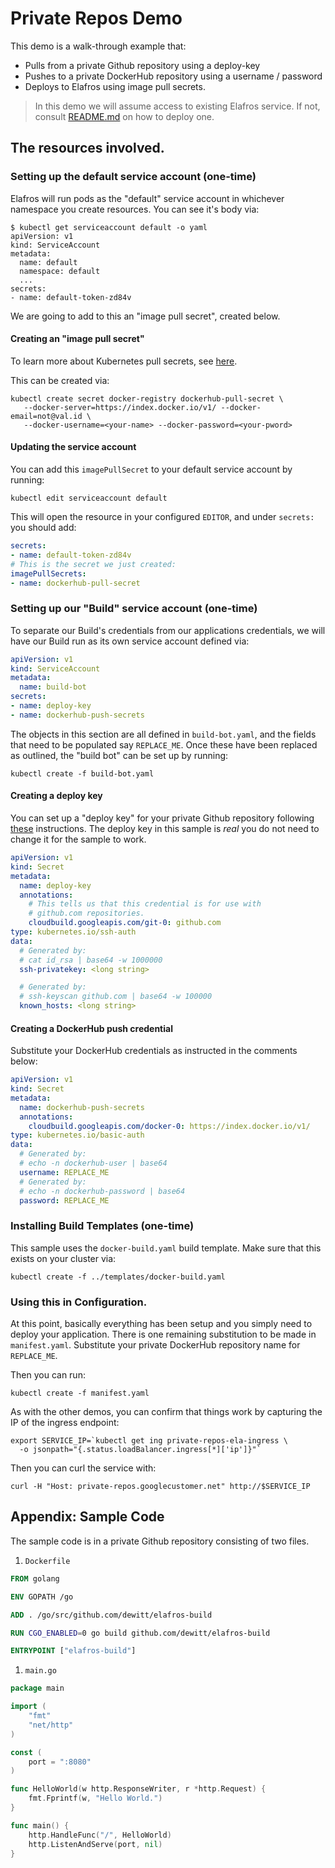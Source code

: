 # Private Repos Demo

This demo is a walk-through example that:
* Pulls from a private Github repository using a deploy-key
* Pushes to a private DockerHub repository using a username / password
* Deploys to Elafros using image pull secrets.

> In this demo we will assume access to existing Elafros service. If not, consult [README.md](https://github.com/google/elafros/blob/master/README.md) on how to deploy one.

## The resources involved.

### Setting up the default service account (one-time)

Elafros will run pods as the "default" service account in whichever namespace
you create resources.  You can see it's body via:

```shell
$ kubectl get serviceaccount default -o yaml
apiVersion: v1
kind: ServiceAccount
metadata:
  name: default
  namespace: default
  ...
secrets:
- name: default-token-zd84v
```

We are going to add to this an "image pull secret", created below.

#### Creating an "image pull secret"

To learn more about Kubernetes pull secrets, see [here](https://kubernetes.io/docs/tasks/configure-pod-container/pull-image-private-registry/#create-a-secret-that-holds-your-authorization-token).

This can be created via:

```shell
kubectl create secret docker-registry dockerhub-pull-secret \
   --docker-server=https://index.docker.io/v1/ --docker-email=not@val.id \
   --docker-username=<your-name> --docker-password=<your-pword>
```

#### Updating the service account

You can add this `imagePullSecret` to your default service account by running:

```shell
kubectl edit serviceaccount default
```

This will open the resource in your configured `EDITOR`, and under `secrets:` you should add:

```yaml
secrets:
- name: default-token-zd84v
# This is the secret we just created:
imagePullSecrets:
- name: dockerhub-pull-secret
```


### Setting up our "Build" service account (one-time)

To separate our Build's credentials from our applications credentials, we will
have our Build run as its own service account defined via:

```yaml
apiVersion: v1
kind: ServiceAccount
metadata:
  name: build-bot
secrets:
- name: deploy-key
- name: dockerhub-push-secrets
```

The objects in this section are all defined in `build-bot.yaml`, and the fields that
need to be populated say `REPLACE_ME`.  Once these have been replaced as outlined,
the "build bot" can be set up by running:

```shell
kubectl create -f build-bot.yaml
```

#### Creating a deploy key

You can set up a "deploy key" for your private Github repository following
[these](https://developer.github.com/v3/guides/managing-deploy-keys/)
instructions.  The deploy key in this sample is *real* you do not need to
change it for the sample to work.

```yaml
apiVersion: v1
kind: Secret
metadata:
  name: deploy-key
  annotations:
    # This tells us that this credential is for use with
    # github.com repositories.
    cloudbuild.googleapis.com/git-0: github.com
type: kubernetes.io/ssh-auth
data:
  # Generated by:
  # cat id_rsa | base64 -w 1000000
  ssh-privatekey: <long string>

  # Generated by:
  # ssh-keyscan github.com | base64 -w 100000
  known_hosts: <long string>
```

#### Creating a DockerHub push credential

Substitute your DockerHub credentials as instructed in the comments below:

```yaml
apiVersion: v1
kind: Secret
metadata:
  name: dockerhub-push-secrets
  annotations:
    cloudbuild.googleapis.com/docker-0: https://index.docker.io/v1/
type: kubernetes.io/basic-auth
data:
  # Generated by:
  # echo -n dockerhub-user | base64
  username: REPLACE_ME
  # Generated by:
  # echo -n dockerhub-password | base64
  password: REPLACE_ME
```

### Installing Build Templates (one-time)

This sample uses the `docker-build.yaml` build template.  Make sure that this
exists on your cluster via:

```shell
kubectl create -f ../templates/docker-build.yaml
```

### Using this in Configuration.

At this point, basically everything has been setup and you simply need to deploy
your application.  There is one remaining substitution to be made in
`manifest.yaml`.  Substitute your private DockerHub repository name for
`REPLACE_ME`.

Then you can run:

```shell
kubectl create -f manifest.yaml
```

As with the other demos, you can confirm that things work by capturing the IP
of the ingress endpoint:

```
export SERVICE_IP=`kubectl get ing private-repos-ela-ingress \
  -o jsonpath="{.status.loadBalancer.ingress[*]['ip']}"`
```

Then you can curl the service with:

```
curl -H "Host: private-repos.googlecustomer.net" http://$SERVICE_IP
```


## Appendix: Sample Code

The sample code is in a private Github repository consisting of two files.

1. `Dockerfile`
```Dockerfile
FROM golang

ENV GOPATH /go

ADD . /go/src/github.com/dewitt/elafros-build

RUN CGO_ENABLED=0 go build github.com/dewitt/elafros-build

ENTRYPOINT ["elafros-build"]
```

1. `main.go`

```go
package main

import (
	"fmt"
	"net/http"
)

const (
	port = ":8080"
)

func HelloWorld(w http.ResponseWriter, r *http.Request) {
	fmt.Fprintf(w, "Hello World.")
}

func main() {
	http.HandleFunc("/", HelloWorld)
	http.ListenAndServe(port, nil)
}
```


